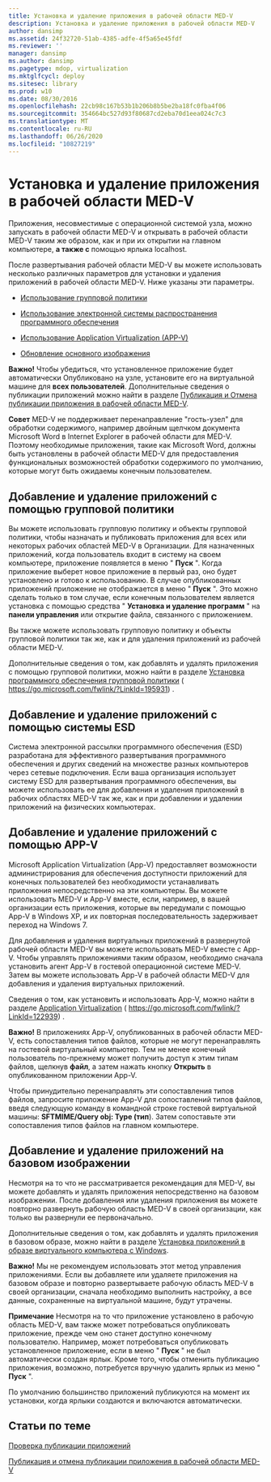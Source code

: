 ```yaml
---
title: Установка и удаление приложения в рабочей области MED-V
description: Установка и удаление приложения в рабочей области MED-V
author: dansimp
ms.assetid: 24f32720-51ab-4385-adfe-4f5a65e45fdf
ms.reviewer: ''
manager: dansimp
ms.author: dansimp
ms.pagetype: mdop, virtualization
ms.mktglfcycl: deploy
ms.sitesec: library
ms.prod: w10
ms.date: 08/30/2016
ms.openlocfilehash: 22cb98c167b53b1b206b8b5be2ba18fc0fba4f06
ms.sourcegitcommit: 354664bc527d93f80687cd2eba70d1eea024c7c3
ms.translationtype: MT
ms.contentlocale: ru-RU
ms.lasthandoff: 06/26/2020
ms.locfileid: "10827219"
---
```

# Установка и удаление приложения в рабочей области MED-V


Приложения, несовместимые с операционной системой узла, можно запускать в рабочей области MED-V и открывать в рабочей области MED-V таким же образом, как и при их открытии на главном компьютере, **а также с** помощью ярлыка localhost.

После развертывания рабочей области MED-V вы можете использовать несколько различных параметров для установки и удаления приложений в рабочей области MED-V. Ниже указаны эти параметры.

-   [Использование групповой политики](#bkmk-grouppolicy)

-   [Использование электронной системы распространения программного обеспечения](#bkmk-esd)

-   [Использование Application Virtualization (APP-V)](#bkmk-appv)

-   [Обновление основного изображения](#bkmk-coreimage)

**Важно!**  Чтобы убедиться, что установленное приложение будет автоматически Опубликовано на узле, установите его на виртуальной машине для **всех пользователей**. Дополнительные сведения о публикации приложений можно найти в разделе [Публикация и Отмена публикации приложения в рабочей области MED-V](how-to-publish-and-unpublish-an-application-on-the-med-v-workspace.md).

 

**Совет**  MED-V не поддерживает перенаправление "гость-узел" для обработки содержимого, например двойным щелчком документа Microsoft Word в Internet Explorer в рабочей области для MED-V. Поэтому необходимые приложения, такие как Microsoft Word, должны быть установлены в рабочей области MED-V для предоставления функциональных возможностей обработки содержимого по умолчанию, которые могут быть ожидаемы конечным пользователем.

 

## <a href="" id="bkmk-grouppolicy"></a> Добавление и удаление приложений с помощью групповой политики


Вы можете использовать групповую политику и объекты групповой политики, чтобы назначать и публиковать приложения для всех или некоторых рабочих областей MED-V в Организации. Для назначенных приложений, когда пользователь входит в систему на своем компьютере, приложение появляется в меню " **Пуск** ". Когда приложение выберет новое приложение в первый раз, оно будет установлено и готово к использованию. В случае опубликованных приложений приложение не отображается в меню " **Пуск** ". Это можно сделать только в том случае, если конечным пользователем является установка с помощью средства " **Установка и удаление программ** " на **панели управления** или открытие файла, связанного с приложением.

Вы также можете использовать групповую политику и объекты групповой политики так же, как и для удаления приложений из рабочей области MED-V.

Дополнительные сведения о том, как добавлять и удалять приложения с помощью групповой политики, можно найти в разделе [Установка программного обеспечения групповой политики](https://go.microsoft.com/fwlink/?LinkId=195931) ( https://go.microsoft.com/fwlink/?LinkId=195931) .

## <a href="" id="bkmk-esd"></a> Добавление и удаление приложений с помощью системы ESD


Система электронной рассылки программного обеспечения (ESD) разработана для эффективного развертывания программного обеспечения и других сведений на множестве разных компьютеров через сетевые подключения. Если ваша организация использует систему ESD для развертывания программного обеспечения, вы можете использовать ее для добавления и удаления приложений в рабочих областях MED-V так же, как и при добавлении и удалении приложений на физических компьютерах.

## <a href="" id="bkmk-appv"></a> Добавление и удаление приложений с помощью APP-V


Microsoft Application Virtualization (App-V) предоставляет возможности администрирования для обеспечения доступности приложений для конечных пользователей без необходимости устанавливать приложения непосредственно на эти компьютеры. Вы можете использовать MED-V и App-V вместе, если, например, в вашей организации есть приложения, которые вы передумали с помощью App-V в Windows XP, и их повторная последовательность задерживает переход на Windows 7.

Для добавления и удаления виртуальных приложений в развернутой рабочей области MED-V вы можете использовать MED-V вместе с App-V. Чтобы управлять приложениями таким образом, необходимо сначала установить агент App-V в гостевой операционной системе MED-V. Затем вы можете использовать App-V в рабочей области MED-V для добавления и удаления виртуальных приложений.

Сведения о том, как установить и использовать App-V, можно найти в разделе [Application Virtualization](https://go.microsoft.com/fwlink/?LinkId=122939) ( https://go.microsoft.com/fwlink/?LinkId=122939) .

**Важно!**  В приложениях App-V, опубликованных в рабочей области MED-V, есть сопоставления типов файлов, которые не могут перенаправлять на гостевой виртуальный компьютер. Тем не менее конечный пользователь по-прежнему может получить доступ к этим типам файлов, щелкнув **файл**, а затем нажать кнопку **Открыть** в опубликованном приложении App-V.

Чтобы принудительно перенаправлять эти сопоставления типов файлов, запросите приложение App-V для сопоставлений типов файлов, введя следующую команду в командной строке гостевой виртуальной машины: **SFTMIME/Query obj: Type (тип**). Затем сопоставьте эти сопоставления типов файлов на главном компьютере.

 

## <a href="" id="bkmk-coreimage"></a> Добавление и удаление приложений на базовом изображении


Несмотря на то что не рассматривается рекомендация для MED-V, вы можете добавлять и удалять приложения непосредственно на базовом изображении. После добавления или удаления приложения вы можете повторно развернуть рабочую область MED-V в своей организации, как только вы развернули ее первоначально.

Дополнительные сведения о том, как добавлять и удалять приложения в базовом образе, можно найти в разделе [Установка приложений в образе виртуального компьютера с Windows](installing-applications-on-a-windows-virtual-pc-image.md).

**Важно!**  Мы не рекомендуем использовать этот метод управления приложениями. Если вы добавляете или удаляете приложения на базовом образе и повторно развертываете рабочую область MED-V в своей организации, сначала необходимо выполнить настройку, а все данные, сохраненные на виртуальной машине, будут утрачены.

 

**Примечание**  Несмотря на то что приложение установлено в рабочую область MED-V, вам также может потребоваться опубликовать приложение, прежде чем оно станет доступно конечному пользователю. Например, может потребоваться опубликовать установленное приложение, если в меню " **Пуск** " не был автоматически создан ярлык. Кроме того, чтобы отменить публикацию приложения, возможно, потребуется вручную удалить ярлык из меню " **Пуск** ".

По умолчанию большинство приложений публикуются на момент их установки, когда ярлыки создаются и включаются автоматически.

 

## Статьи по теме


[Проверка публикации приложений](how-to-test-application-publishing.md)

[Публикация и отмена публикации приложения в рабочей области MED-V](how-to-publish-and-unpublish-an-application-on-the-med-v-workspace.md)

 

 





